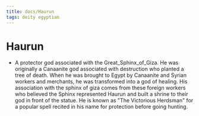 ```yaml
---
title: docs/Haurun
tags: deity egyptian
---
```


# Haurun
- A protector god associated with the Great_Sphinx_of_Giza. He was originally a Canaanite god associated with destruction who planted a tree of death. When he was brought to Egypt by Canaanite and Syrian workers and merchants, he was transformed into a god of healing. His association with the sphinx of giza comes from these foreign workers who believed the Sphinx represented Haurun and built a shrine to their god in front of the statue. He is known as "The Victorious Herdsman" for a popular spell recited in his name for protection before going hunting.